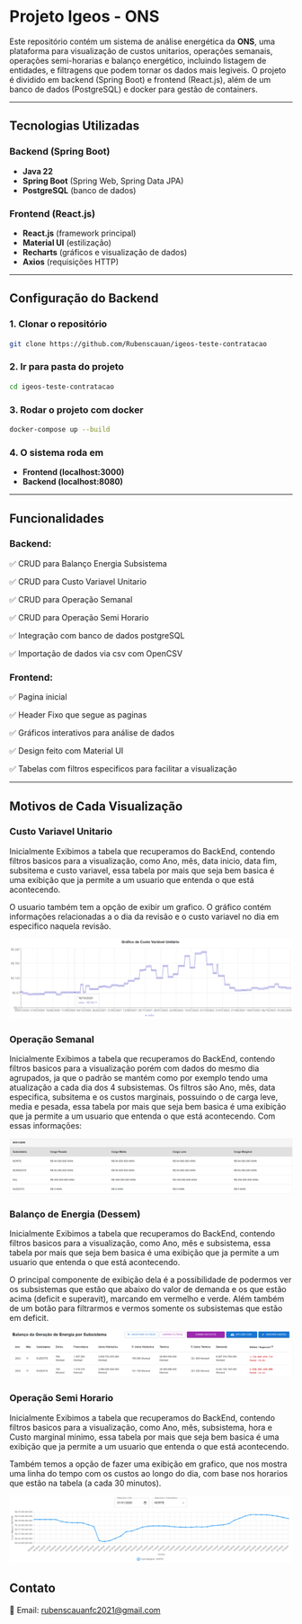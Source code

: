 # Projeto Igeos - ONS

Este repositório contém um sistema de análise energética da **ONS**, uma plataforma para visualização de custos unitarios, operações semanais, operações semi-horarias e balanço energético, incluindo listagem de entidades, e filtragens que podem tornar os dados mais legiveis. O projeto é dividido em backend (Spring Boot) e frontend (React.js), além de um banco de dados (PostgreSQL) e docker para gestão de containers.

---

## Tecnologias Utilizadas

### Backend (Spring Boot)

* **Java 22**
* **Spring Boot** (Spring Web, Spring Data JPA)
* **PostgreSQL** (banco de dados)

### Frontend (React.js)

* **React.js** (framework principal)
* **Material UI** (estilização)
* **Recharts** (gráficos e visualização de dados)
* **Axios** (requisições HTTP)

---

## Configuração do Backend

### 1. Clonar o repositório

```bash
git clone https://github.com/Rubenscauan/igeos-teste-contratacao
```

### 2. Ir para pasta do projeto

```bash
cd igeos-teste-contratacao
```

### 3. Rodar o projeto com docker

```bash
docker-compose up --build
```

### 4. O sistema roda em

* **Frontend (localhost:3000)**
* **Backend (localhost:8080)**

---

## Funcionalidades

### Backend:

✅ CRUD para Balanço Energia Subsistema

✅ CRUD para Custo Variavel Unitario

✅ CRUD para Operação Semanal

✅ CRUD para Operação Semi Horario

✅ Integração com banco de dados postgreSQL

✅ Importação de dados via csv com OpenCSV

### Frontend:

✅ Pagina inicial

✅ Header Fixo que segue as paginas

✅ Gráficos interativos para análise de dados

✅ Design feito com Material UI

✅ Tabelas com filtros especificos para facilitar a visualização

---

## Motivos de Cada Visualização

### Custo Variavel Unitario

Inicialmente Exibimos a tabela que recuperamos do BackEnd, contendo filtros basicos para a visualização, como Ano, mês, data inicio, data fim, subsitema e custo variavel, essa tabela por mais que seja bem basica é uma exibição que ja permite a um usuario que entenda o que está acontecendo.

O usuario também tem a opção de exibir um grafico. O gráfico contém informações relacionadas a o dia da revisão e o custo variavel no dia em especifico naquela revisão.

![Descrição da imagem](image/readme/Grafico.png "Gráfico de custo variavel unitario")

### Operação Semanal

Inicialmente Exibimos a tabela que recuperamos do BackEnd, contendo filtros basicos para a visualização porém com dados do mesmo dia agrupados, ja que o padrão se mantém como por exemplo tendo uma atualização a cada dia dos 4 subsistemas. Os filtros são Ano, mês, data especifica, subsitema e os custos marginais, possuindo o de carga leve, media e pesada, essa tabela por mais que seja bem basica é uma exibição que ja permite a um usuario que entenda o que está acontecendo. Com essas informações:

![Descrição da imagem](image/readme/TabelaOperacaoSemanal.png "Tabela Operação Semanal")

### Balanço de Energia (Dessem)

Inicialmente Exibimos a tabela que recuperamos do BackEnd, contendo filtros basicos para a visualização, como Ano, mês e subsistema, essa tabela por mais que seja bem basica é uma exibição que ja permite a um usuario que entenda o que está acontecendo.

O principal componente de exibição dela é a possibilidade de podermos ver os subsistemas que estão que abaixo do valor de demanda e os que estão acima (deficit e superavit), marcando em vermelho e verde. Além também de um botão para filtrarmos e vermos somente os subsistemas que estão em deficit.

![Descrição da imagem](image/readme/TabelaBalanceamentoSubsistema.png "Tabela Subsistema")

### Operação Semi Horario

Inicialmente Exibimos a tabela que recuperamos do BackEnd, contendo filtros basicos para a visualização, como Ano, mês, subsistema, hora e Custo marginal minimo, essa tabela por mais que seja bem basica é uma exibição que ja permite a um usuario que entenda o que está acontecendo.

Também temos a opção de fazer uma exibição em grafico, que nos mostra uma linha do tempo com os custos ao longo do dia, com base nos horarios que estão na tabela (a cada 30 minutos).

![Descrição da imagem](image/readme/GraficoOperacaoSemiHorario.png "Tabela Subsistema")

## Contato

📧 Email: [rubenscauanfc2021@gmail.com]()
